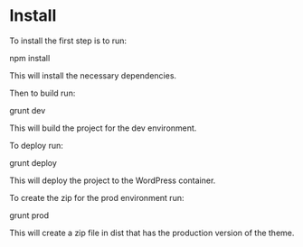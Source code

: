 # Install

To install the first step is to run:

npm install

This will install the necessary dependencies.

Then to build run:

grunt dev

This will build the project for the dev environment.

To deploy run:

grunt deploy

This will deploy the project to the WordPress container.

To create the zip for the prod environment run:

grunt prod

This will create a zip file in dist that has the 
production version of the theme.

